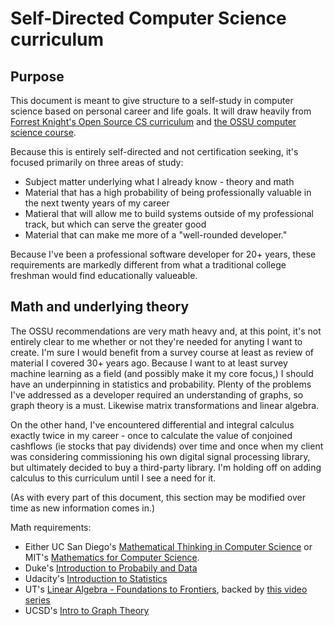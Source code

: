 # Self-Directed Computer Science curriculum

## Purpose

This document is meant to give structure to a self-study in computer science based on personal career and life goals. It will draw heavily
from [Forrest Knight's Open Source CS curriculum](https://github.com/jake-bladt/open-source-cs) and 
[the OSSU computer science course](https://github.com/jake-bladt/computer-science).

Because this is entirely self-directed and not certification seeking, it's focused primarily on three areas of study:

* Subject matter underlying what I already know - theory and math
* Material that has a high probability of being professionally valuable in the next twenty years of my career
* Matieral that will allow me to build systems outside of my professional track, but which can serve the greater good
* Material that can make me more of a "well-rounded developer."

Because I've been a professional software developer for 20+ years, these requirements are markedly different from what a traditional college freshman would find educationally valueable.

## Math and underlying theory

The OSSU recommendations are very math heavy and, at this point, it's not entirely clear to me whether or not they're needed for anyting I want to create. I'm sure I would benefit from a survey course at least as review of material I covered 30+ years ago. Because I want to at least survey machine learning as a field (and possibly make it my core focus,) I should have an underpinning in statistics and probability. Plenty of the problems I've addressed as a developer required an understanding of graphs, so graph theory is a must. Likewise matrix transformations and linear algebra.

On the other hand, I've encountered differential and integral calculus exactly twice in my career - once to calculate the value of conjoined cashflows (ie stocks that pay dividends) over time and once when my client was considering commissioning his own digital signal processing library, but ultimately decided to buy a third-party library. I'm holding off on adding calculus to this curriculum until I see a need for it.

(As with every part of this document, this section may be modified over time as new information comes in.)

Math requirements:

* Either UC San Diego's [Mathematical Thinking in Computer Science](https://www.coursera.org/learn/what-is-a-proof) or MIT's [Mathematics for Computer Science](https://ocw.mit.edu/courses/electrical-engineering-and-computer-science/6-042j-mathematics-for-computer-science-spring-2015/index.htm).
* Duke's [Introduction to Probabily and Data](https://www.coursera.org/learn/probability-intro)
* Udacity's [Introduction to Statistics](https://www.udacity.com/course/intro-to-statistics--st101)
* UT's [Linear Algebra - Foundations to Frontiers](https://www.edx.org/course/linear-algebra-foundations-to-frontiers), backed by [this video series](https://www.youtube.com/playlist?list=PLZHQObOWTQDPD3MizzM2xVFitgF8hE_ab)
* UCSD's [Intro to Graph Theory](https://www.coursera.org/learn/graphs)
